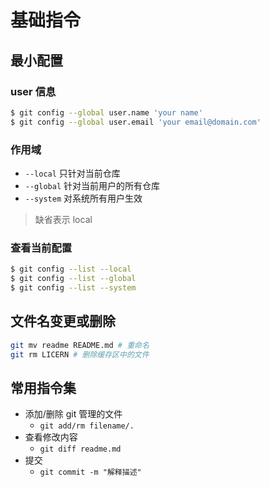 # 基础指令

## 最小配置

### user 信息

```bash
$ git config --global user.name 'your name'
$ git config --global user.email 'your email@domain.com'
```

### 作用域

- `--local` 只针对当前仓库
- `--global` 针对当前用户的所有仓库
- `--system` 对系统所有用户生效

> 缺省表示 local


### 查看当前配置

```bash
$ git config --list --local
$ git config --list --global
$ git config --list --system
```
## 文件名变更或删除

```bash
git mv readme README.md # 重命名
git rm LICERN # 删除缓存区中的文件
```


## 常用指令集

- 添加/删除 git 管理的文件
	- `git add/rm filename/.`
- 查看修改内容
	- `git diff readme.md`
- 提交
	- `git commit -m "解释描述"`
